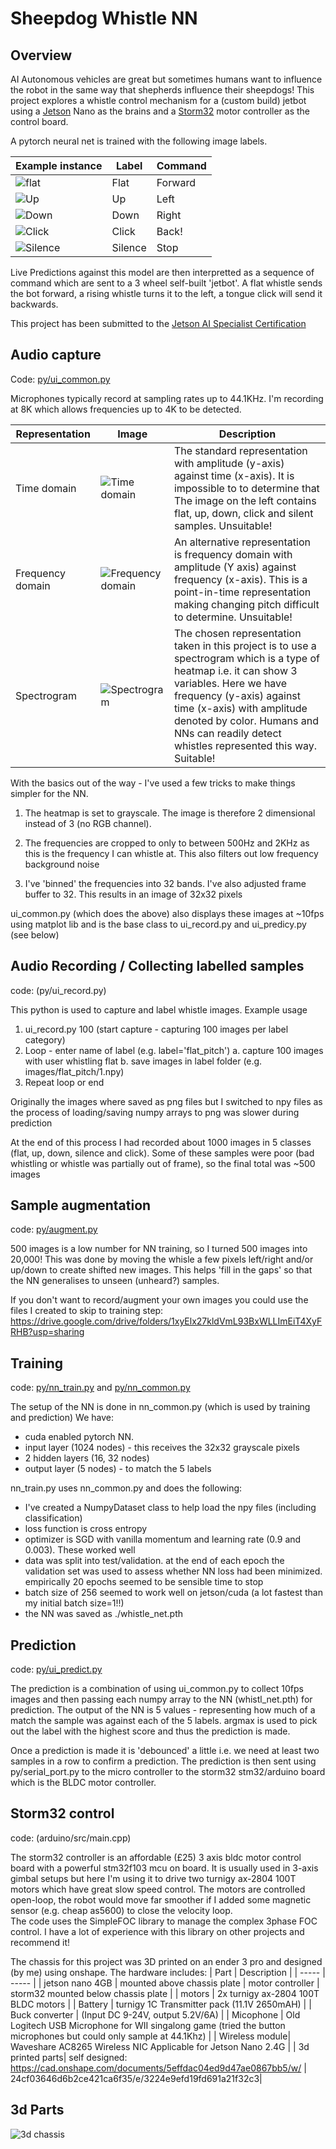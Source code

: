 # Sheepdog Whistle NN
## Overview
AI Autonomous vehicles are great but sometimes humans want to influence the robot in the same way that shepherds influence their sheepdogs!  This project explores a whistle control mechanism for a (custom build) jetbot using a [Jetson](https://developer.nvidia.com/embedded/jetson-nano-developer-kit) Nano as the brains and a [Storm32](http://www.olliw.eu/storm32bgc-wiki/Getting_Started) motor controller as the control board.

A pytorch neural net is trained with the following image labels.  

| Example instance | Label | Command |
| ----- | ----- | -----| 
| ![flat](/flat.png?raw=true "Flat") | Flat | Forward | 
| ![Up](/up.png?raw=true "Up") | Up | Left |
| ![Down](/down.png?raw=true "Down") | Down | Right |  
| ![Click](/click.png?raw=true "Click") | Click | Back! |  
| ![Silence](/silence.png?raw=true "Silence") | Silence | Stop | 

Live Predictions against this model are then interpretted as a sequence of command which are sent to a 3 wheel self-built 'jetbot'.  A flat whistle sends the bot forward, a rising whistle turns it to the left, a tongue click will send it backwards.

This project has been submitted to the [Jetson AI Specialist Certification](https://developer.nvidia.com/embedded/learn/jetson-ai-certification-programs)

## Audio capture
Code: [py/ui_common.py](py/ui_common.py)

Microphones typically record at sampling rates up to 44.1KHz.  I'm recording at 8K which allows frequencies up to 4K to be detected.    

| Representation | Image | Description |
| ----- | ----- |----- |
| Time domain| ![Time domain](time-domain.png) | The standard representation with amplitude (y-axis) against time (x-axis).  It is impossible to to determine that The image on the left contains  flat, up, down, click and silent samples. Unsuitable! |
| Frequency domain | ![Frequency domain](frequency-domain.png) | An alternative representation is frequency domain with amplitude (Y axis) against frequency (x-axis).  This is a point-in-time representation making changing pitch difficult to determine. Unsuitable! |
| Spectrogram | ![Spectrogram](spectrogram.png) | The chosen representation taken in this project is to use a spectrogram which is a type of heatmap i.e. it can show 3 variables.  Here we have frequency (y-axis) against time (x-axis) with amplitude denoted by color.  Humans and NNs can readily detect whistles represented this way.  Suitable!  |

With the basics out of the way - I've used a few tricks to make things simpler for the NN.  
1) The heatmap is set to grayscale.  The image is therefore 2 dimensional instead of 3 (no RGB channel).
2) The frequencies are cropped to only to between 500Hz and 2KHz as this is the frequency I can whistle at.  This also filters out low frequency background noise

3) I've 'binned' the frequencies into 32 bands.  I've also adjusted frame buffer to 32.  This results in an image of 32x32 pixels

ui_common.py (which does the above) also displays these images at ~10fps using matplot lib and is the base class to ui_record.py and ui_predicy.py (see below)

## Audio Recording / Collecting labelled samples
code: (py/ui_record.py)

This python is used to capture and label whistle images.  Example usage
 1. ui_record.py 100 (start capture - capturing 100 images per label category)
 2. Loop - enter name of label (e.g. label='flat_pitch')
  a. capture 100 images with user whistling flat
  b. save images in label folder (e.g. images/flat_pitch/1.npy)
 3. Repeat loop or end

Originally the images where saved as png files but I switched to npy files as the process of loading/saving numpy arrays to png was slower during prediction

At the end of this process I had recorded about 1000 images in 5 classes (flat, up, down, silence and click).  Some of these samples were poor (bad whistling or whistle was partially out of frame), so the final total was ~500 images

## Sample augmentation
code: [py/augment.py](py/augment.py)

500 images is a low number for NN training, so I turned 500 images into 20,000!  This was done by moving the whisle a few pixels left/right and/or up/down to create shifted new images.  This helps 'fill in the gaps' so that the NN generalises to unseen (unheard?) samples.

If you don't want to record/augment your own images you could use the files I created to skip to training step:
https://drive.google.com/drive/folders/1xyElx27kldVmL93BxWLLImEiT4XyFRHB?usp=sharing

## Training
code: [py/nn_train.py](py/nn_train.py) and [py/nn_common.py](py/nn_common.py)

The setup of the NN is done in nn_common.py (which is used by training and prediction)
We have:
 - cuda enabled pytorch NN.  
 - input layer (1024 nodes) - this receives the 32x32 grayscale pixels
 - 2 hidden layers (16, 32 nodes)
 - output layer (5 nodes) - to match the 5 labels

nn_train.py uses nn_common.py and does the following:
 - I've created a NumpyDataset class to help load the npy files (including classification)
 - loss function is cross entropy
 - optimizer is SGD with vanilla momentum and learning rate (0.9 and 0.003).  These worked well
 - data was split into test/validation.  at the end of each epoch the validation set was used to assess whether NN loss had been minimized.  empirically 20 epochs seemed to be sensible time to stop
 - batch size of 256 seemed to work well on jetson/cuda (a lot fastest than my initial batch size=1!!)
 - the NN was saved as ./whistle_net.pth

 ## Prediction
 code: [py/ui_predict.py](py/ui_predict.py)

 The prediction is a combination of using ui_common.py to collect 10fps images and then passing each numpy array to the NN (whistl_net.pth) for prediction.   The output of the NN is 5 values - representing how much of a match the sample was against each of the 5 labels.  argmax is used to pick out the label with the highest score and thus the prediction is made.

 Once a prediction is made it is 'debounced' a little i.e. we need at least two samples in a row to confirm a prediction. The prediction is then sent using py/serial_port.py to the micro controller to the storm32 stm32/arduino board which is the BLDC motor controller.

 ## Storm32 control
 code: (arduino/src/main.cpp)

 The storm32 controller is an affordable (£25) 3 axis bldc motor control board with a powerful stm32f103 mcu on board.  It is usually used in 3-axis gimbal setups but here I'm using it to drive two turnigy ax-2804 100T motors which have great slow speed control.  The motors are controlled open-loop, the robot would move far smoother if I added some magnetic sensor (e.g. cheap as5600) to close the velocity loop.  
 The code uses the SimpleFOC library to manage the complex 3phase FOC control.  I have a lot of experience with this library on other projects and recommend it!

The chassis for this project was 3D printed on an ender 3 pro and designed (by me) using onshape.  The hardware includes:
 | Part | Description |
 | ----- | ----- |
 | jetson nano 4GB | mounted above chassis plate
 | motor controller | storm32 mounted below chassis plate | 
 | motors | 2x turnigy ax-2804 100T BLDC motors | 
 | Battery | turnigy 1C Transmitter pack (11.1V 2650mAH) | 
 | Buck converter | (Input DC 9-24V, output 5.2V/6A) | 
 | Micophone | Old Logitech USB Microphone for WII singalong game (tried the button microphones but could only sample at 44.1Khz) |
 | Wireless module| Waveshare AC8265 Wireless NIC Applicable for Jetson Nano 2.4G | 
 | 3d printed parts| self designed: https://cad.onshape.com/documents/5effdac04ed9d47ae0867bb5/w/ | 24cf03646d6b2ce421ca6f35/e/3224e9efd19fd691a21f32c3|

## 3d Parts
![3d chassis](/3d-chassis.png?raw=true "3d chassis")
